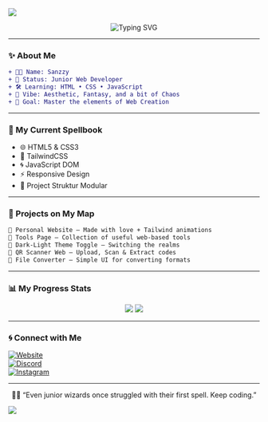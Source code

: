 <!-- Header Aesthetic -->
<img src="https://capsule-render.vercel.app/api?type=waving&color=6a0dad&height=200&section=header&text=Sanzzy%20Web%20Realm&fontSize=38&fontColor=ffffff&animation=fadeIn" />

<p align="center">
  <img src="https://readme-typing-svg.demolab.com?font=Fira+Code&size=22&pause=1000&center=true&width=435&lines=Welcome+to+my+Dev+Journey...;Still+Learning,+Still+Building;Creating+Magic+with+HTML,+CSS,+JS" alt="Typing SVG" />
</p>

---

### ✨ About Me

```diff
+ 🧑‍💻 Name: Sanzzy
+ 🌱 Status: Junior Web Developer
+ 🛠️ Learning: HTML • CSS • JavaScript
+ 🌌 Vibe: Aesthetic, Fantasy, and a bit of Chaos
+ 🎯 Goal: Master the elements of Web Creation
```

---

### 🔮 My Current Spellbook

- 🌐 HTML5 & CSS3  
- 🎨 TailwindCSS  
- 🌀 JavaScript DOM  
- ⚡ Responsive Design  
- 📁 Project Struktur Modular  

---

### 🧭 Projects on My Map

```md
🔹 Personal Website — Made with love + Tailwind animations  
🔹 Tools Page — Collection of useful web-based tools  
🔹 Dark-Light Theme Toggle — Switching the realms  
🔹 QR Scanner Web — Upload, Scan & Extract codes  
🔹 File Converter — Simple UI for converting formats  
```

---

### 📊 My Progress Stats

<p align="center">
  <img src="https://github-readme-stats.vercel.app/api?username=Sanzzy111&show_icons=true&theme=midnight-purple&hide_border=true" />
  <img src="https://github-readme-streak-stats.herokuapp.com/?user=sanzzy&theme=midnight-purple&hide_border=true" />
</p>

---

### 🌀 Connect with Me

[![Website](https://img.shields.io/badge/-My%20Website-6a0dad?style=for-the-badge&logo=Firefox&logoColor=white)](https://sanzzyweb.netlify.app)  
[![Discord](https://img.shields.io/badge/-San's%20Team-5865F2?style=for-the-badge&logo=Discord&logoColor=white)](https://discord.gg/5hkcb5bCqR)  
[![Instagram](https://img.shields.io/badge/-@sanzzydev-e4405f?style=for-the-badge&logo=Instagram&logoColor=white)](https://instagram.com/)  

---

<p align="center">🧙‍♂️ “Even junior wizards once struggled with their first spell. Keep coding.”</p>

<img src="https://capsule-render.vercel.app/api?type=waving&color=6a0dad&height=120&section=footer"/>
